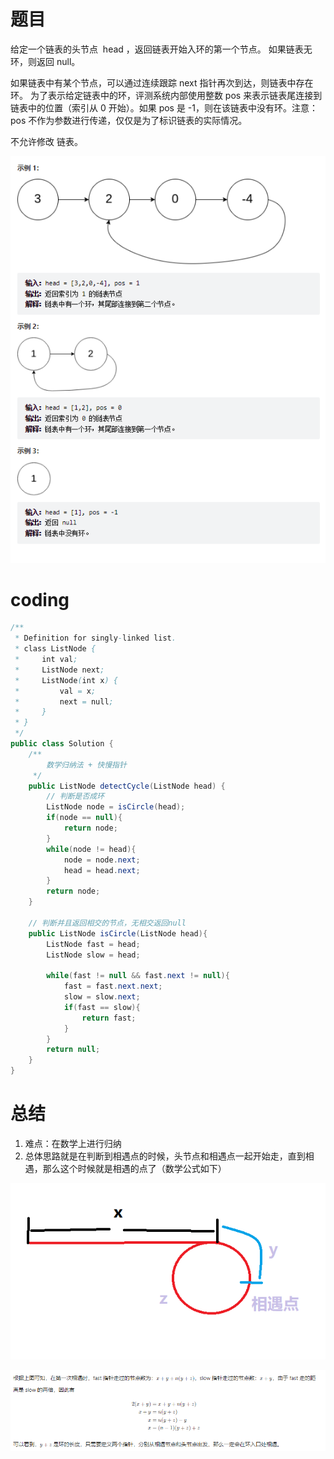 # 题目
给定一个链表的头节点  head ，返回链表开始入环的第一个节点。 如果链表无环，则返回 null。

如果链表中有某个节点，可以通过连续跟踪 next 指针再次到达，则链表中存在环。 为了表示给定链表中的环，评测系统内部使用整数 pos 来表示链表尾连接到链表中的位置（索引从 0 开始）。如果 pos 是 -1，则在该链表中没有环。注意：pos 不作为参数进行传递，仅仅是为了标识链表的实际情况。

不允许修改 链表。

![](../img/2023-01-17-23-08-58.png)

# coding
```java
/**
 * Definition for singly-linked list.
 * class ListNode {
 *     int val;
 *     ListNode next;
 *     ListNode(int x) {
 *         val = x;
 *         next = null;
 *     }
 * }
 */
public class Solution {
    /**
        数学归纳法 + 快慢指针
     */
    public ListNode detectCycle(ListNode head) {
        // 判断是否成环
        ListNode node = isCircle(head);
        if(node == null){
            return node;
        }
        while(node != head){
            node = node.next;
            head = head.next;
        }
        return node;
    }

    // 判断并且返回相交的节点，无相交返回null
    public ListNode isCircle(ListNode head){
        ListNode fast = head;
        ListNode slow = head;

        while(fast != null && fast.next != null){
            fast = fast.next.next;
            slow = slow.next;
            if(fast == slow){
                return fast;
            }
        }
        return null;
    }
}

```

# 总结
1. 难点：在数学上进行归纳
2. 总体思路就是在判断到相遇点的时候，头节点和相遇点一起开始走，直到相遇，那么这个时候就是相遇的点了（数学公式如下）


![](../img/2023-01-17-23-15-23.png)

![](../img/2023-01-17-23-14-54.png)